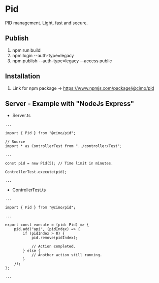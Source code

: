 # Pid

PID management. Light, fast and secure.

## Publish

1. npm run build
2. npm login --auth-type=legacy
3. npm publish --auth-type=legacy --access public

## Installation

1. Link for npm package -> https://www.npmjs.com/package/@cimo/pid

## Server - Example with "NodeJs Express"

-   Server.ts

```
...

import { Pid } from "@cimo/pid";

// Source
import * as ControllerTest from "../controller/Test";

...

const pid = new Pid(5); // Time limit in minutes.

ControllerTest.execute(pid);

...
```

-   ControllerTest.ts

```
...

import { Pid } from "@cimo/pid";

...

export const execute = (pid: Pid) => {
    pid.add("api", (pidIndex) => {
        if (pidIndex > 0) {
            pid.remove(pidIndex);

            // Action completed.
        } else {
            // Another action still running.
        }
    });
};

...
```
